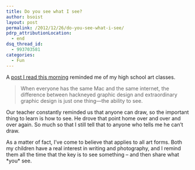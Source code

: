 ```yaml
---
title: Do you see what I see?
author: bsoist
layout: post
permalink: /2012/12/26/do-you-see-what-i-see/
pdrp_attributionLocation:
  - end
dsq_thread_id:
  - 993703581
categories:
  - Fun
---
```

A [post I read this morning][1] reminded me of my high school art classes.

> When everyone has the same Mac and the same internet, the difference between hackneyed graphic design and extraordinary graphic design is just one thing—the ability to see.

Our teacher constantly reminded us that anyone can draw, so the important thing to learn is how to see. He drove that point home over and over and over again. So much so that I still tell that to anyone who tells me he can&#8217;t draw.

As a matter of fact, I&#8217;ve come to believe that applies to all art forms. Both my children have a real interest in writing and photography, and I remind them all the time that the key is to see something &#8211; and then share what \*you\* see.

 [1]: http://sethgodin.typepad.com/seths_blog/2012/12/learning-how-to-see.html